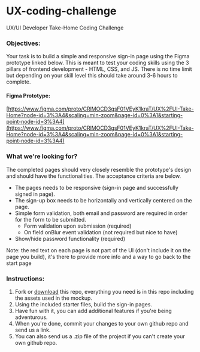 # UX-coding-challenge

UX/UI Developer Take-Home Coding Challenge

### Objectives:

Your task is to build a simple and responsive sign-in page using the Figma prototype linked below. This is meant to test your coding skills using the 3 pillars of frontend development - HTML, CSS, and JS. There is no time limit but depending on your skill level this should take around 3-6 hours to complete.

#### Figma Prototype:

[https://www.figma.com/proto/CRlMOCD3gsF01VEyK1kraT/UX%2FUI-Take-Home?node-id=3%3A4&scaling=min-zoom&page-id=0%3A1&starting-point-node-id=3%3A4](https://www.figma.com/proto/CRlMOCD3gsF01VEyK1kraT/UX%2FUI-Take-Home?node-id=3%3A4&scaling=min-zoom&page-id=0%3A1&starting-point-node-id=3%3A4)

### What we're looking for?

The completed pages should very closely resemble the prototype's design and should have the functionalities. The acceptance criteria are below.

- The pages needs to be responsive (sign-in page and successfully signed in page).
- The sign-up box needs to be horizontally and vertically centered on the page.
- Simple form validation, both email and password are required in order for the form to be submitted.
  - Form validation upon submission (required)
  - On field onBlur event validation (not required but nice to have)
- Show/hide password functionality (required)

Note: the red text on each page is not part of the UI (don't include it on the page you build), it's there to provide more info and a way to go back to the start page

### Instructions:

1. Fork or [download](https://github.com/xtianares/UX-coding-challenge/archive/refs/heads/main.zip) this repo, everything you need is in this repo including the assets used in the mockup.
2. Using the included starter files, build the sign-in pages.
3. Have fun with it, you can add additional features if you're being adventurous.
4. When you're done, commit your changes to your own github repo and send us a link.
5. You can also send us a .zip file of the project if you can't create your own github repo.
